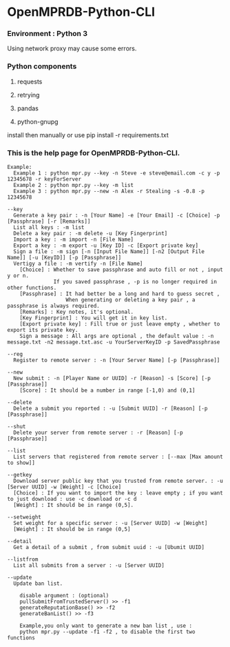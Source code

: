 # OpenMPRDB-Python-CLI

### Environment : Python 3

Using network proxy may cause some errors.

### Python components

1. requests

2. retrying

3. pandas

4. python-gnupg

install then manually or use pip install -r requirements.txt

### This is the help page for OpenMPRDB-Python-CLI. 

    Example:
      Example 1 : python mpr.py --key -n Steve -e steve@email.com -c y -p 12345678 -r keyForServer
      Example 2 : python mpr.py --key -m list
      Example 3 : python mpr.py --new -n Alex -r Stealing -s -0.8 -p 12345678

    --key 
      Generate a key pair : -n [Your Name] -e [Your Email] -c [Choice] -p [Passphrase] [-r [Remarks]]
      List all keys : -m list
      Delete a key pair : -m delete -u [Key Fingerprint]
      Import a key : -m import -n [File Name]
      Export a key : -m export -u [Key ID] -c [Export private key]
      Sign a file : -m sign [-n [Input File Name]] [-n2 [Output File Name]] [-u [KeyID]] [-p [Passphrase]]
      Vertigy a file : -m vertify -n [File Name]
        [Choice] : Whether to save passphrase and auto fill or not , input y or n.
                   If you saved passphrase , -p is no longer required in other functions.
        [Passphrase] : It had better be a long and hard to guess secret ,
                       When generating or deleting a key pair , a passphrase is always required.
        [Remarks] : Key notes, it's optional.
        [Key Fingerprint] : You will get it in key list.
        [Export private key] : Fill true or just leave empty , whether to export its private key.
        Sign a message : All args are optional , the default value : -n message.txt -n2 message.txt.asc -u YourServerKeyID -p SavedPassphrase

    --reg
      Register to remote server : -n [Your Server Name] [-p [Passphrase]]

    --new 
      New submit : -n [Player Name or UUID] -r [Reason] -s [Score] [-p [Passphrase]]
        [Score] : It should be a number in range [-1,0) and (0,1]
    
    --delete
      Delete a submit you reported : -u [Submit UUID] -r [Reason] [-p [Passphrase]]
    
    --shut
      Delete your server from remote server : -r [Reason] [-p [Passphrase]]

    --list
      List servers that registered from remote server : [--max [Max amount to show]] 
      
    --getkey
      Download server public key that you trusted from remote server. : -u [Server UUID] -w [Weight] -c [Choice]
      [Choice] : If you want to import the key : leave empty ; if you want to just download : use -c download or -c d
      [Weight] : It should be in range (0,5].

    --setweight
      Set weight for a specific server : -u [Server UUID] -w [Weight]
      [Weight] : It should be in range (0,5]

    --detail 
      Get a detail of a submit , from submit uuid : -u [Ubumit UUID]

    --listfrom
      List all submits from a server : -u [Server UUID]

    --update
      Update ban list.

        disable argument : (optional)
        pullSubmitFromTrustedServer() >> -f1
        generateReputationBase() >> -f2
        generateBanList() >> -f3

        Example,you only want to generate a new ban list , use :
        python mpr.py --update -f1 -f2 , to disable the first two functions

